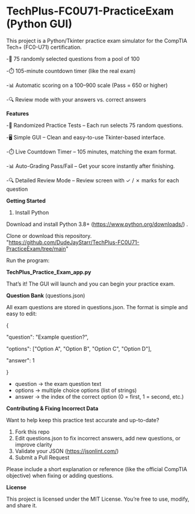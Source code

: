 # TechPlus-FC0U71-PracticeExam (Python GUI)

This project is a Python/Tkinter practice exam simulator for the CompTIA Tech+ (FC0-U71) certification.

-📝 75 randomly selected questions from a pool of 100

-⏱️ 105-minute countdown timer (like the real exam)

-📊 Automatic scoring on a 100–900 scale (Pass = 650 or higher)

-🔍 Review mode with your answers vs. correct answers



**Features**



-🎯 Randomized Practice Tests – Each run selects 75 random questions.

-🖥️ Simple GUI – Clean and easy-to-use Tkinter-based interface.

-⏱️ Live Countdown Timer – 105 minutes, matching the exam format.

-📊 Auto-Grading Pass/Fail – Get your score instantly after finishing.

-🔍 Detailed Review Mode – Review screen with ✓ / ✗ marks for each question






**Getting Started**


1. Install Python

Download and install Python 3.8+ (https://www.python.org/downloads/)
.

Clone or download this repository. "https://github.com/DudeJayStarr/TechPlus-FC0U71-PracticeExam/tree/main"

Run the program:

**TechPlus_Practice_Exam_app.py**


That’s it! The GUI will launch and you can begin your practice exam.


**Question Bank** (questions.json)


All exam questions are stored in questions.json.
The format is simple and easy to edit:

{
 
  "question": "Example question?",
  
  "options": ["Option A", "Option B", "Option C", "Option D"],
  
  "answer": 1
  
}


- question → the exam question text
- options → multiple choice options (list of strings)
- answer → the index of the correct option (0 = first, 1 = second, etc.)
  

**Contributing & Fixing Incorrect Data**


Want to help keep this practice test accurate and up-to-date?

1. Fork this repo
2. Edit questions.json to fix incorrect answers, add new questions, or improve clarity
3. Validate your JSON (https://jsonlint.com/)
4. Submit a Pull Request

Please include a short explanation or reference (like the official CompTIA objective) when fixing or adding questions.

**License**

This project is licensed under the MIT License.
You’re free to use, modify, and share it.
